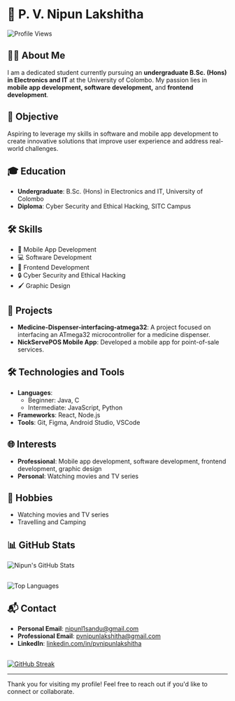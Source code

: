 # 🌟 P. V. Nipun Lakshitha

![Profile Views](https://komarev.com/ghpvc/?username=nipunlnick)

## 👨‍🎓 About Me
I am a dedicated student currently pursuing an **undergraduate B.Sc. (Hons) in Electronics and IT** at the University of Colombo. My passion lies in **mobile app development, software development,** and **frontend development**.

## 🎯 Objective
Aspiring to leverage my skills in software and mobile app development to create innovative solutions that improve user experience and address real-world challenges.

## 🎓 Education
- **Undergraduate**: B.Sc. (Hons) in Electronics and IT, University of Colombo
- **Diploma**: Cyber Security and Ethical Hacking, SITC Campus

## 🛠️ Skills
- 📱 Mobile App Development
- 💻 Software Development
- 🎨 Frontend Development
- 🔒 Cyber Security and Ethical Hacking
- 🖌️ Graphic Design

## 🚀 Projects
- **Medicine-Dispenser-interfacing-atmega32**: A project focused on interfacing an ATmega32 microcontroller for a medicine dispenser.
- **NickServePOS Mobile App**: Developed a mobile app for point-of-sale services.

## 🛠️ Technologies and Tools
- **Languages**: 
  - Beginner: Java, C
  - Intermediate: JavaScript, Python
- **Frameworks**: React, Node.js
- **Tools**: Git, Figma, Android Studio, VSCode

## 🌐 Interests
- **Professional**: Mobile app development, software development, frontend development, graphic design
- **Personal**: Watching movies and TV series

## 🎨 Hobbies
- Watching movies and TV series
- Travelling and Camping

## 📊 GitHub Stats
![Nipun's GitHub Stats](https://github-readme-stats.vercel.app/api?username=nipunlnick&show_icons=true&theme=dark)
##
![Top Languages](https://github-readme-stats.vercel.app/api/top-langs/?username=nipunlnick&layout=compact&theme=dark)

## 📬 Contact
- **Personal Email**: [nipunl1sandu@gmail.com](mailto:nipunl1sandu@gmail.com)
- **Professional Email**: [pvnipunlakshitha@gmail.com](mailto:pvnipunlakshitha@gmail.com)
- **LinkedIn**: [linkedin.com/in/pvnipunlakshitha](https://www.linkedin.com/in/pvnipunlakshitha)

##
[![GitHub Streak](https://streak-stats.demolab.com/?user=nipunlnick&theme=dark)](https://git.io/streak-stats)

---

Thank you for visiting my profile! Feel free to reach out if you'd like to connect or collaborate.
